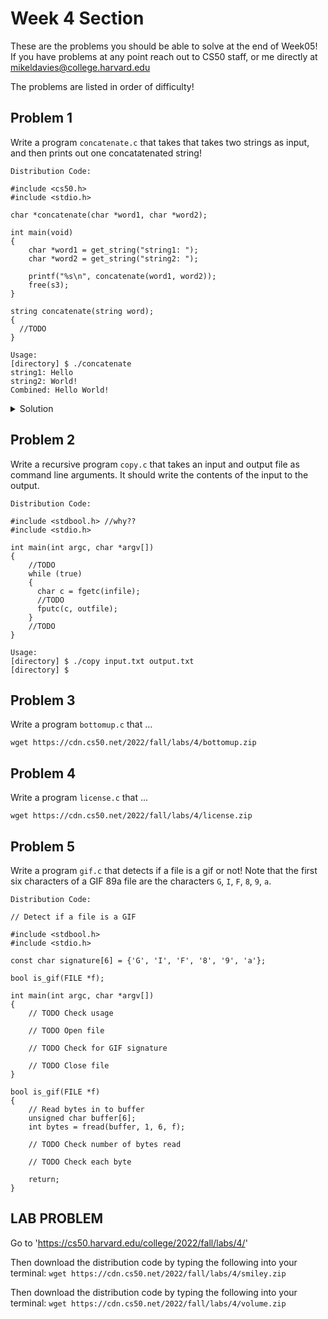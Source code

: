 # Week 4 Section

These are the problems you should be able to solve at the end of Week05! If you have problems at any point reach out to CS50 staff, 
or me directly at mikeldavies@college.harvard.edu

The problems are listed in order of difficulty!


## **Problem 1**

Write a program  `concatenate.c` that takes that takes two strings as input, and then prints out one concatatenated string!

```
Distribution Code:

#include <cs50.h>
#include <stdio.h>

char *concatenate(char *word1, char *word2);

int main(void)
{
    char *word1 = get_string("string1: ");
    char *word2 = get_string("string2: ");
    
    printf("%s\n", concatenate(word1, word2));
    free(s3);
}

string concatenate(string word);
{
  //TODO
}
```

```
Usage:
[directory] $ ./concatenate 
string1: Hello
string2: World!
Combined: Hello World!
```

<details><summary>Solution</summary>
  <br>
    ```
    Code Here
    ```
</details>


## **Problem 2**

Write a recursive program `copy.c` that takes an input and output file as command line arguments. It should write the contents of the input to the output.

```
Distribution Code:

#include <stdbool.h> //why??
#include <stdio.h>

int main(int argc, char *argv[])
{
    //TODO
    while (true)
    {
      char c = fgetc(infile);
      //TODO
      fputc(c, outfile);
    }
    //TODO
}
```
```
Usage:
[directory] $ ./copy input.txt output.txt
[directory] $
```


## **Problem 3**

Write a program `bottomup.c` that ...

```
wget https://cdn.cs50.net/2022/fall/labs/4/bottomup.zip
```


## **Problem 4**

Write a program `license.c` that ...

```
wget https://cdn.cs50.net/2022/fall/labs/4/license.zip
```


## **Problem 5**

Write a program `gif.c` that detects if a file is a gif or not! Note that the first six characters of a GIF 89a file are the characters `G`, `I`, `F`, `8`, `9`, `a`.

```
Distribution Code:

// Detect if a file is a GIF

#include <stdbool.h>
#include <stdio.h>

const char signature[6] = {'G', 'I', 'F', '8', '9', 'a'};

bool is_gif(FILE *f);

int main(int argc, char *argv[])
{
    // TODO Check usage

    // TODO Open file

    // TODO Check for GIF signature

    // TODO Close file
}

bool is_gif(FILE *f)
{
    // Read bytes in to buffer
    unsigned char buffer[6];
    int bytes = fread(buffer, 1, 6, f);

    // TODO Check number of bytes read

    // TODO Check each byte

    return;
}
```

## **LAB PROBLEM**

Go to 'https://cs50.harvard.edu/college/2022/fall/labs/4/'

Then download the distribution code by typing the following into your terminal: `wget https://cdn.cs50.net/2022/fall/labs/4/smiley.zip`

Then download the distribution code by typing the following into your terminal: `wget https://cdn.cs50.net/2022/fall/labs/4/volume.zip`
